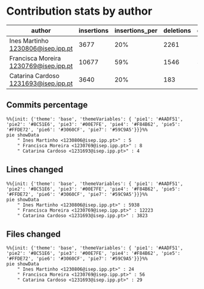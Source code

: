 # Contribution stats by author 
|author|insertions|insertions_per|deletions|deletions_per|files|files_per|commits|commits_per|lines_changed|lines_changed_per|
|---|---|---|---|---|---|---|---|---|---|---|
| Ines Martinho <1230806@isep.ipp.pt>|3677|20%|2261|57%|24|22%|5|29%|5938|27%|
| Francisca Moreira <1230769@isep.ipp.pt>|10677|59%|1546|39%|56|51%|8|47%|12223|56%|
| Catarina Cardoso <1231693@isep.ipp.pt>|3640|20%|183|5%|29|27%|4|24%|3823|17%|

## Commits percentage
```mermaid
%%{init: {'theme': 'base', 'themeVariables': { 'pie1': '#AADF51', 'pie2': '#8C51E6', 'pie3': '#00E7FE', 'pie4': '#F84B62', 'pie5': '#FFDE72', 'pie6': '#3060CF', 'pie7': '#59C9A5'}}}%%
pie showData
    " Ines Martinho <1230806@isep.ipp.pt>" : 5
    " Francisca Moreira <1230769@isep.ipp.pt>" : 8
    " Catarina Cardoso <1231693@isep.ipp.pt>" : 4
```

## Lines changed
```mermaid
%%{init: {'theme': 'base', 'themeVariables': { 'pie1': '#AADF51', 'pie2': '#8C51E6', 'pie3': '#00E7FE', 'pie4': '#F84B62', 'pie5': '#FFDE72', 'pie6': '#3060CF', 'pie7': '#59C9A5'}}}%%
pie showData
    " Ines Martinho <1230806@isep.ipp.pt>" : 5938
    " Francisca Moreira <1230769@isep.ipp.pt>" : 12223
    " Catarina Cardoso <1231693@isep.ipp.pt>" : 3823
```

## Files changed
```mermaid
%%{init: {'theme': 'base', 'themeVariables': { 'pie1': '#AADF51', 'pie2': '#8C51E6', 'pie3': '#00E7FE', 'pie4': '#F84B62', 'pie5': '#FFDE72', 'pie6': '#3060CF', 'pie7': '#59C9A5'}}}%%
pie showData
    " Ines Martinho <1230806@isep.ipp.pt>" : 24
    " Francisca Moreira <1230769@isep.ipp.pt>" : 56
    " Catarina Cardoso <1231693@isep.ipp.pt>" : 29
```
